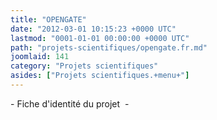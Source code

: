 ```yaml
---
title: "OPENGATE"
date: "2012-03-01 10:15:23 +0000 UTC"
lastmod: "0001-01-01 00:00:00 +0000 UTC"
path: "projets-scientifiques/opengate.fr.md"
joomlaid: 141
category: "Projets scientifiques"
asides: ["Projets scientifiques.+menu+"]
---
```

\- Fiche d'identité du projet  -
